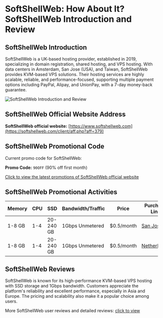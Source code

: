 # SoftShellWeb: How About It? SoftShellWeb Introduction and Review

## SoftShellWeb Introduction

SoftShellWeb is a UK-based hosting provider, established in 2019, specializing in domain registration, shared hosting, and VPS hosting. With data centers in Amsterdam, San Jose (USA), and Taiwan, SoftShellWeb provides KVM-based VPS solutions. Their hosting services are highly scalable, reliable, and performance-focused, supporting multiple payment options including PayPal, Alipay, and UnionPay, with a 7-day money-back guarantee.

![SoftShellWeb Introduction and Review](https://github.com/user-attachments/assets/afec4823-0d02-4fb2-b74a-0b98ece5b203)

## SoftShellWeb Official Website Address

**SoftShellWeb official website:** [https://www.softshellweb.com](https://softshellweb.com/client/aff.php?aff=379)

## SoftShellWeb Promotional Code

Current promo code for SoftShellWeb:

**Promo Code:** `90OFF` (90% off first month)

[Click to view the latest promotions of SoftShellWeb official website](https://softshellweb.com/client/aff.php?aff=379)

## SoftShellWeb Promotional Activities

| Memory       | CPU   | SSD         | Bandwidth/Traffic | Price    | Purchase Link                                                                 |
|--------------|-------|-------------|-------------------|----------|--------------------------------------------------------------------------------|
| 1-8 GB       | 1-4   | 20-240 GB   | 1Gbps Unmetered   | $0.5/month | [San Jose](https://softshellweb.com/client/aff.php?aff=379)              |
| 1-8 GB       | 1-4   | 20-240 GB   | 1Gbps Unmetered   | $0.5/month | [Netherlands](https://softshellweb.com/client/aff.php?aff=379)           |

## SoftShellWeb Reviews

SoftShellWeb is known for its high-performance KVM-based VPS hosting with SSD storage and 1Gbps bandwidth. Customers appreciate the platform's reliability and excellent performance, especially in Asia and Europe. The pricing and scalability also make it a popular choice among users.

More SoftShellWeb user reviews and detailed reviews: [click to view](https://softshellweb.com/client/aff.php?aff=379)
